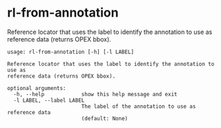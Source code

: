 # rl-from-annotation

Reference locator that uses the label to identify the annotation to use as reference data (returns OPEX bbox).

```
usage: rl-from-annotation [-h] [-l LABEL]

Reference locator that uses the label to identify the annotation to use as
reference data (returns OPEX bbox).

optional arguments:
  -h, --help            show this help message and exit
  -l LABEL, --label LABEL
                        The label of the annotation to use as reference data
                        (default: None)
```
